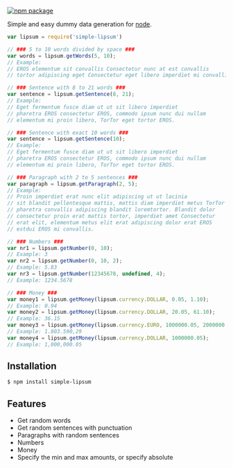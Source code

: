 [![npm package](https://nodei.co/npm/simple-lipsum.png?downloads=true&downloadRank=true&stars=true)](https://nodei.co/npm/simple-lipsum/)

Simple and easy dummy data generation for [node](http://nodejs.org).

```js
var lipsum = require('simple-lipsum')

// ### 5 to 10 words divided by space ###
var words = lipsum.getWords(5, 10);
// Example:
// EROS elementum sit convallis Consectetur nunc at est convallis
// tortor adipiscing eget Consectetur eget libero imperdiet mi convallis

// ### Sentence with 8 to 21 words ###
var sentence = lipsum.getSentence(8, 21);
// Example:
// Eget fermentum fusce diam ut ut sit libero imperdiet
// pharetra EROS consectetur EROS, commodo ipsum nunc dui nullam
// elementum mi proin libero, TorTor eget tortor EROS.

// ### Sentence with exact 10 words ###
var sentence = lipsum.getSentence(10);
// Example:
// Eget fermentum fusce diam ut ut sit libero imperdiet
// pharetra EROS consectetur EROS, commodo ipsum nunc dui nullam
// elementum mi proin libero, TorTor eget tortor EROS.

// ### Paragraph with 2 to 5 sentences ###
var paragraph = lipsum.getParagraph(2, 5);
// Example:
// Proin imperdiet erat nunc elit adipiscing ut ut lacinia  
// sit blandit pellentesque mattis, mattis diam imperdiet metus TorTor  
// pharetra convallis adipiscing blandit loremtortor. Blandit dolor  
// consectetur proin erat mattis tortor, imperdiet amet Consectetur  
// erat elit, elementum metus elit erat adipiscing dolor erat EROS  
// estdui EROS mi convallis.

// ### Numbers ###
var nr1 = lipsum.getNumber(0, 10);
// Example: 3
var nr2 = lipsum.getNumber(0, 10, 2);
// Example: 5.83
var nr3 = lipsum.getNumber(12345678, undefined, 4);
// Example: 1234.5678

// ### Money ###
var money1 = lipsum.getMoney(lipsum.currency.DOLLAR, 0.05, 1.10);
// Example: 0.94
var money2 = lipsum.getMoney(lipsum.currency.DOLLAR, 20.05, 61.10);
// Example: 36.15
var money3 = lipsum.getMoney(lipsum.currency.EURO, 1000000.05, 2000000.10);
// Example: 1.803.590,29
var money4 = lipsum.getMoney(lipsum.currency.DOLLAR, 1000000.05);
// Example: 1,000,000.05
```

## Installation

```bash
$ npm install simple-lipsum
```

## Features

  * Get random words
  * Get random sentences with punctuation
  * Paragraphs with random sentences
  * Numbers
  * Money
  * Specify the min and max amounts, or specify absolute

